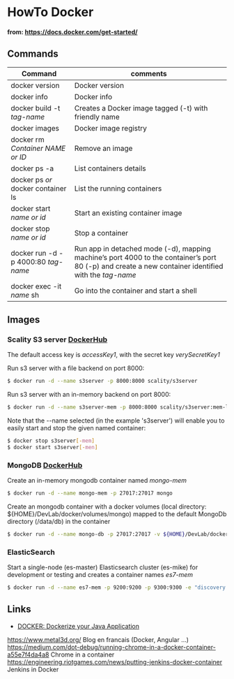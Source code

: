 # HowTo Docker
#### from: https://docs.docker.com/get-started/

## Commands
Command | comments
------------ | -------------
docker version | Docker version
docker info | Docker info
docker build -t *tag-name* | Creates a Docker image tagged (-t) with friendly name
docker images | Docker image registry
docker rm *Container NAME or ID* | Remove an image
docker ps -a | List containers details
docker ps *or* docker container ls  | List the running containers
docker start *name or id* | Start an existing container image
docker stop *name or id* | Stop a container
docker run -d -p 4000:80 *tag-name* | Run app in detached mode (-d), mapping machine’s port 4000 to the container’s port 80 (-p) and create a new container identified with the *tag-name*
docker exec -it *name* sh | Go into the container and start a shell 

## Images
### Scality S3 server [DockerHub](https://hub.docker.com/r/scality/s3server/)

The default access key is _accessKey1_, with the secret key _verySecretKey1_

Run s3 server with a file backend on port 8000:
```bash
$ docker run -d --name s3server -p 8000:8000 scality/s3server
```
Run s3 server with an in-memory backend on port 8000:
```bash
$ docker run -d --name s3server-mem -p 8000:8000 scality/s3server:mem-latest
```
Note that the --name selected (in the example 's3server') will enable you to easily start and stop the given named container:
```bash
$ docker stop s3server[-mem]
$ docker start s3server[-men]
```

### MongoDB [DockerHub](https://hub.docker.com/_/mongo/)

Create an in-memory mongodb container named *mongo-mem*
```bash
$ docker run -d --name mongo-mem -p 27017:27017 mongo
```
Create an mongodb container with a docker volumes (local directory: ${HOME}/DevLab/docker/volumes/mongo) mapped to the default MongoDb directory (/data/db) in the container
```bash
$ docker run -d --name mongo-db -p 27017:27017 -v ${HOME}/DevLab/docker/volumes/mongo:/data/db mongo
```

### ElasticSearch

Start a single-node (es-master) Elasticsearch cluster (es-mike) for development or testing and creates a container names *es7-mem*
```bash
$ docker run -d --name es7-mem -p 9200:9200 -p 9300:9300 -e "discovery.type=single-node" -e "cluster.name=es-mike" -e "node.name=es-master" docker.io/library/elasticsearch:7.4.2
```

## Links
- [DOCKER: Dockerize your Java Application](https://medium.com/faun/dockerize-your-java-application-ec7ac056d066)

https://www.metal3d.org/ Blog en francais (Docker, Angular ...)  
https://medium.com/dot-debug/running-chrome-in-a-docker-container-a55e7f4da4a8 Chrome in a container
https://engineering.riotgames.com/news/putting-jenkins-docker-container Jenkins in Docker


